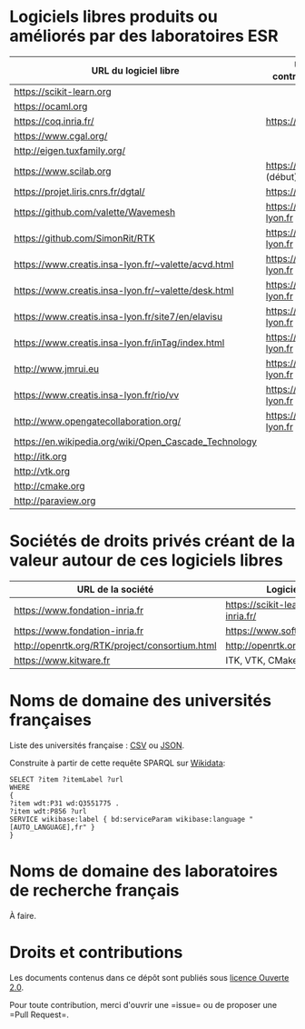 # Logiciels libres produits ou améliorés par des laboratoires ESR

| URL du logiciel libre                                   | URL du labo contributeur principal |
|---------------------------------------------------------|------------------------------------|
| <https://scikit-learn.org>                              |                                    |
| <https://ocaml.org>                                     |                                    |
| <https://coq.inria.fr/>                                 | <https://www.inria.fr/>            |
| <https://www.cgal.org/>                                 |                                    |
| <http://eigen.tuxfamily.org/>                           |                                    |
| <https://www.scilab.org>                                | <https://www.inria.fr/> (début)    |
| <https://projet.liris.cnrs.fr/dgtal/>                   | <https://liris.cnrs.fr/>           |
| <https://github.com/valette/Wavemesh>                   | <https://www.creatis.insa-lyon.fr> |
| <https://github.com/SimonRit/RTK>                       | <https://www.creatis.insa-lyon.fr> |
| <https://www.creatis.insa-lyon.fr/~valette/acvd.html>   | <https://www.creatis.insa-lyon.fr> |
| <https://www.creatis.insa-lyon.fr/~valette/desk.html>   | <https://www.creatis.insa-lyon.fr> |
| <https://www.creatis.insa-lyon.fr/site7/en/elavisu>     | <https://www.creatis.insa-lyon.fr> |
| <https://www.creatis.insa-lyon.fr/inTag/index.html>     | <https://www.creatis.insa-lyon.fr> |
| <http://www.jmrui.eu>                                   | <https://www.creatis.insa-lyon.fr> |
| <https://www.creatis.insa-lyon.fr/rio/vv>               | <https://www.creatis.insa-lyon.fr> |
| <http://www.opengatecollaboration.org/>                 | <https://www.creatis.insa-lyon.fr> |
| <https://en.wikipedia.org/wiki/Open_Cascade_Technology> |                                    |
| <http://itk.org>                                        |                                    |
| <http://vtk.org>                                        |                                    |
| <http://cmake.org>                                      |                                    |
| <http://paraview.org>                                   |                                    |


# Sociétés de droits privés créant de la valeur autour de ces logiciels libres 

| URL de la société                                | Logiciels libres                           |
|--------------------------------------------------|--------------------------------------------|
| <https://www.fondation-inria.fr>                 | <https://scikit-learn.fondation-inria.fr/> |
| <https://www.fondation-inria.fr>                 | <https://www.softwareheritage.org/>        |
| <http://openrtk.org/RTK/project/consortium.html> | <http://openrtk.org>                       |
| <https://www.kitware.fr>                         | ITK, VTK, CMake, Paraview                  |

# Noms de domaine des universités françaises

Liste des universités française : [CSV](universites-francaises.csv) ou [JSON](universites-francaises.json).

Construite à partir de cette requête SPARQL sur [Wikidata](https://query.wikidata.org/):

    SELECT ?item ?itemLabel ?url
    WHERE
    {
    ?item wdt:P31 wd:Q3551775 .
    ?item wdt:P856 ?url
    SERVICE wikibase:label { bd:serviceParam wikibase:language "[AUTO_LANGUAGE],fr" }
    }

# Noms de domaine des laboratoires de recherche français

À faire.

# Droits et contributions	

Les documents contenus dans ce dépôt sont publiés sous [licence Ouverte 2.0](LICENSE.txt).

Pour toute contribution, merci d'ouvrir une =issue= ou de proposer une
=Pull Request=.


